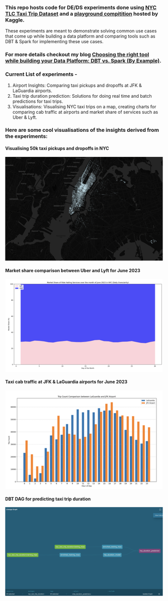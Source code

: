 ### This repo hosts code for DE/DS experiments done using [NYC TLC Taxi Trip Dataset](https://www.nyc.gov/site/tlc/about/tlc-trip-record-data.page) and a [playground compitition]((https://www.kaggle.com/c/nyc-taxi-trip-duration)) hosted by Kaggle.
These experiments are meant to demonstrate solving common use cases that come up while building a data platform and comparing tools such as DBT & Spark for implementing these use cases.

### For more details checkout my blog [Choosing the right tool while building your Data Platform: DBT vs. Spark (By Example)](https://medium.com/p/5c804714433e/edit).

### Current List of experiments -
1. Airport Insights: Comparing taxi pickups and dropoffs at JFK & LaGuardia airports.
2. Taxi trip duration prediction: Solutions for doing real time and batch predictions for taxi trips.
3. Visualisations: Visualising  NYC taxi trips on a map, creating charts for comparing cab traffic at airports and market share of services such as Uber & Lyft.


### Here are some cool visualisations of the insights derived from the experiments:


#### Visualising 50k taxi pickups and dropoffs in NYC

![alt text](https://github.com/ingaleniranjan365/nyc-taxi-trip-experiments/blob/main/media/NYC50kPickupsDropoffsGif.gif?raw=true)



#### Market share comparison between Uber and Lyft for June 2023

![alt text](https://github.com/ingaleniranjan365/nyc-taxi-trip-experiments/blob/main/media/MarketShareComparisonOfUberAndLyft.png?raw=true)



#### Taxi cab traffic at JFK & LaGuardia airports for June 2023

![alt text](https://github.com/ingaleniranjan365/nyc-taxi-trip-experiments/blob/main/media/TripCountComparisonBetweenJFKandLaGuardiaAirportsForJune2023.png?raw=true)



#### DBT DAG for predicting taxi trip duration

![alt text](https://github.com/ingaleniranjan365/nyc-taxi-trip-experiments/blob/main/media/TripDurationPredictionDAGLineage.png?raw=true)
